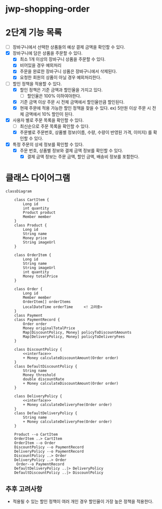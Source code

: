 # jwp-shopping-order

# 2단계 기능 목록

- [ ] 장바구니에서 선택한 상품들의 예상 결제 금액을 확인할 수 있다.
- [x] 장바구니에 담은 상품을 주문할 수 있다.
    - [x] 최소 1개 이상의 장바구니 상품을 주문할 수 있다.
    - [x] 비어있을 경우 예외처리
    - [x] 주문을 완료한 장바구니 상품은 장바구니에서 삭제된다.
    - [x] 요청한 회원의 상품이 아닐 경우 예외처리한다.
- [ ] 할인 정책을 적용할 수 있다.
    - [x] 할인 정책은 기준 금액과 할인율을 가지고 있다.
        - [ ] 할인율은 100% 이하여야한다.
    - [x] 기준 금액 이상 주문 시 전체 금액에서 할인율만큼 할인된다.
    - [x] 현재 주문에 적용 가능한 할인 정책을 찾을 수 있다.
      ex) 5만원 이상 주문 시 전체 금액에서 10% 할인이 된다.
- [x] 사용자 별로 주문 목록을 확인할 수 있다.
    - [ ] 최신순으로 주문 목록을 확인할 수 있다.
    - [x] 주문별로 주문번호, 상품별 정보(이름, 수량, 수량이 반영된 가격, 이미지) 를 확인할 수 있다.
- [x] 특정 주문의 상세 정보를 확인할 수 있다.
    - [x] 주문 번호, 상품별 정보와 결제 금액 정보를 확인할 수 있다.
        - [x] 결제 금액 정보는 주문 금액, 할인 금액, 배송비 정보를 포함한다.

# 클래스 다이어그램

```mermaid
classDiagram

    class CartItem {
        Long id
        int quantity
        Product product
        Member member
    }
    class Product {
        Long id
        String name
        Money price
        String imageUrl
    }

    class OrderItem {
        Long id
        String name
        String imageUrl
        int quantity
        Money totalPrice
    }

    class Order {
        Long id
        Member member
        OrderItem[] orderItems
        LocalDateTime orderTime     <! 고려중>
    }
    class Payment
    class PaymentRecord {
        Order order
        Money originalTotalPrice
        Map[DiscountPolicy, Money] policyToDiscountAmounts
        Map[DeliveryPolicy, Money] policyToDeliveryFees
    }
    
    class DiscountPolicy {
        <<interface>>
        + Money calculateDiscountAmount(Order order)
    }
    class DefaultDiscountPolicy {
        String name
        Money threshold
        double discountRate
        + Money calculateDiscountAmount(Order order)
    }

    class DeliveryPolicy {
        <<interface>>
        + Money calculateDeliveryFee(Order order)
    }
    class DefaultDeliveryPolicy {
        String name
        + Money calculateDeliveryFee(Order order)
    }

    Product --o CartItem 
    OrderItem ..> CartItem
    OrderItem --o Order
    DiscountPolicy --o PaymentRecord
    DeliveryPolicy --o PaymentRecord
    DiscountPolicy ..> Order
    DeliveryPolicy ..> Order
     Order--o PaymentRecord
    DefaultDeliveryPolicy ..|> DeliveryPolicy
    DefaultDiscountPolicy ..|> DiscountPolicy

```

## 추후 고려사항

- 적용될 수 있는 할인 정책이 여러 개인 경우 할인율이 가장 높은 정책을 적용한다.

